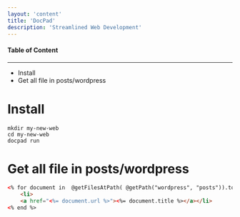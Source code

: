 ```yaml
---
layout: 'content'
title: 'DocPad'
description: 'Streamlined Web Development'
---
```


#### Table of Content
-------------
<!-- MarkdownTOC depth=2 -->

- Install
- Get all file in posts/wordpress

<!-- /MarkdownTOC -->


# Install

```
mkdir my-new-web
cd my-new-web
docpad run
```

# Get all file in posts/wordpress

```html
<% for document in  @getFilesAtPath( @getPath("wordpress", "posts")).toJSON(): %>
    <li>
    <a href="<%= document.url %>"><%= document.title %></a></li>
<% end %>
```















